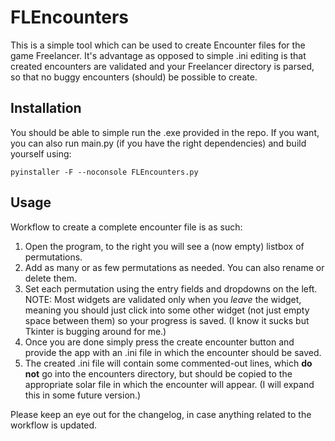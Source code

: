 # FLEncounters

This is a simple tool which can be used to create Encounter files
for the game Freelancer. It's advantage as opposed to simple .ini
editing is that created encounters are validated and your Freelancer
directory is parsed, so that no buggy encounters (should) be possible
to create.


## Installation

You should be able to simple run the .exe provided in the repo.
If you want, you can also run main.py (if you have the right
dependencies) and build yourself using:

```
pyinstaller -F --noconsole FLEncounters.py
```


## Usage

Workflow to create a complete encounter file is as such:
1. Open the program, to the right you will see a (now empty) listbox of permutations.
2. Add as many or as few permutations as needed. You can also rename or delete them.
3. Set each permutation using the entry fields and dropdowns on the left.
NOTE: Most widgets are validated only when you _leave_ the widget, meaning you should
just click into some other widget (not just empty space between them) so your progress
is saved. (I know it sucks but Tkinter is bugging around for me.)
4. Once you are done simply press the create encounter button and provide the app
with an .ini file in which the encounter should be saved.
5. The created .ini file will contain some commented-out lines, which __do not__ go
into the encounters directory, but should be copied to the appropriate solar file
in which the encounter will appear. (I will expand this in some future version.)

Please keep an eye out for the changelog, in case anything related to the workflow
is updated.